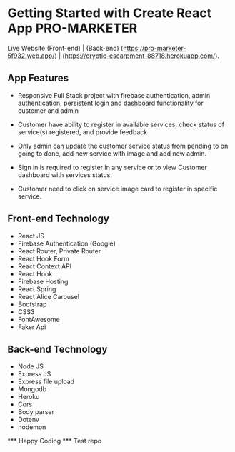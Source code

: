 # Getting Started with Create React App PRO-MARKETER

Live Website (Front-end) | (Back-end)
(https://pro-marketer-5f932.web.app/) | (https://cryptic-escarpment-88718.herokuapp.com/).

## App Features

* Responsive Full Stack project with firebase authentication, admin authentication, persistent login and dashboard functionality for customer and admin

* Customer have ability to register in available services, check status of service(s) registered, and provide feedback

* Only admin can update the customer service status from pending to on going to done, add new service with image and add new admin.

* Sign in is required to register in any service or to view Customer dashboard with services status.

* Customer need to click on service image card to register in specific service.
## Front-end Technology
* React JS
* Firebase Authentication (Google)
* React Router, Private Router
* React Hook Form
* React Context API
* React Hook
* Firebase Hosting
* React Spring
* React Alice Carousel
* Bootstrap
* CSS3
* FontAwesome
* Faker Api
## Back-end Technology
* Node JS
* Express JS
* Express file upload
* Mongodb
* Heroku
* Cors
* Body parser
* Dotenv
* nodemon

*** Happy Coding ***
Test repo